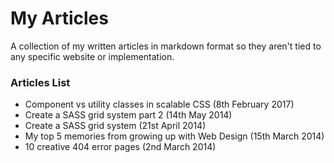 # My Articles
A collection of my written articles in markdown format so they aren't tied to any specific website or implementation.

### Articles List
- Component vs utility classes in scalable CSS (8th February 2017)
- Create a SASS grid system part 2 (14th May 2014)
- Create a SASS grid system (21st April 2014)
- My top 5 memories from growing up with Web Design (15th March 2014)
- 10 creative 404 error pages (2nd March 2014)
